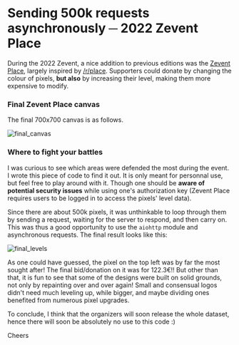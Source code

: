 # Sending 500k requests asynchronously ─ 2022 Zevent Place
During the 2022 Zevent, a nice addition to previous editions was the [Zevent Place](https://place.zevent.fr/), largely inspired by [/r/place](https://www.reddit.com/r/place/). Supporters could donate by changing the colour of pixels, **but also** by increasing their level, making them more expensive to modify.

### Final Zevent Place canvas
The final 700x700 canvas is as follows.

![final_canvas](https://user-images.githubusercontent.com/114467748/192801571-8415fc8b-0c04-45e8-9392-5ceaa85ac769.png)

### Where to fight your battles
I was curious to see which areas were defended the most during the event. I wrote this piece of code to find it out. It is only meant for personnal use, but feel free to play around with it. Though one should be **aware of potential security issues** while using one's authorization key (Zevent Place requires users to be logged in to access the pixels' level data).

Since there are about 500k pixels, it was unthinkable to loop through them by sending a request, waiting for the server to respond, and then carry on. This was thus a good opportunity to use the `aiohttp` module and asynchronous requests. The final result looks like this:

![final_levels](https://user-images.githubusercontent.com/114467748/192801911-88f29ee4-cdac-43d3-a3fc-c38896352ccc.png)

As one could have guessed, the pixel on the top left was by far the most sought after! The final bid/donation on it was for 122.3€!! But other than that, it is fun to see that some of the designs were built on solid grounds, not only by repainting over and over again! Small and consensual logos didn't need much leveling up, while bigger, and maybe dividing ones benefited from numerous pixel upgrades.

To conclude, I think that the organizers will soon release the whole dataset, hence there will soon be absolutely no use to this code :)

Cheers
